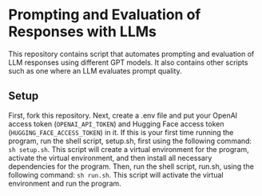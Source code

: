 # Prompting and Evaluation of Responses with LLMs
This repository contains script that automates prompting and evaluation of LLM responses using different GPT models. It also contains other scripts such as one where an LLM evaluates prompt quality.  

## Setup
First, fork this repository. Next, create a .env file and put your OpenAI access token (`OPENAI_API_TOKEN`) and Hugging Face access token (`HUGGING_FACE_ACCESS_TOKEN`) in it. If this is your first time running the program, run the shell script, setup.sh, first using the following command: `sh setup.sh`. This script will create a virtual environment for the program, activate the virtual environment, and then install all necessary dependencies for the program. Then, run the shell script, run.sh, using the following command: `sh run.sh`. This script will activate the virtual environment and run the program.    